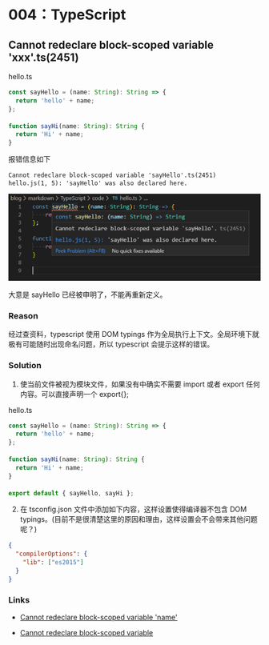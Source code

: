 # 004：TypeScript

## Cannot redeclare block-scoped variable 'xxx'.ts(2451)

hello.ts

```typescript
const sayHello = (name: String): String => {
  return 'hello' + name;
};

function sayHi(name: String): String {
  return 'Hi' + name;
}
```

报错信息如下

```
Cannot redeclare block-scoped variable 'sayHello'.ts(2451)
hello.js(1, 5): 'sayHello' was also declared here.
```

![typescript-001.png](./images/typescript-001.png)

大意是 sayHello 已经被申明了，不能再重新定义。

### Reason

经过查资料，typescript 使用 DOM typings 作为全局执行上下文。全局环境下就极有可能随时出现命名问题，所以 typescript 会提示这样的错误。

### Solution

1. 使当前文件被视为模块文件，如果没有中确实不需要 import 或者 export 任何内容。可以直接声明一个 export{};

hello.ts

```typescript
const sayHello = (name: String): String => {
  return 'hello' + name;
};

function sayHi(name: String): String {
  return 'Hi' + name;
}

export default { sayHello, sayHi };
```

2. 在 tsconfig.json 文件中添加如下内容，这样设置使得编译器不包含 DOM typings。(目前不是很清楚这里的原因和理由，这样设置会不会带来其他问题呢？)

```json
{
  "compilerOptions": {
    "lib": ["es2015"]
  }
}
```

### Links

- [Cannot redeclare block-scoped variable 'name' ](https://github.com/Microsoft/vscode/issues/22436)

- [Cannot redeclare block-scoped variable](https://www.cnblogs.com/Jamie1032797633/p/11131835.html)

